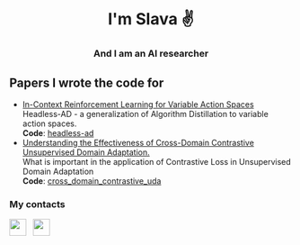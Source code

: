 <h1 align="center">I'm Slava ✌️</h1>
<h3 align="center">And I am an AI researcher</h3>

<h2 align="left">Papers I wrote the code for</h2>

<ul>
  <li><a href="https://arxiv.org/pdf/2312.13327.pdf" target="blank">In-Context Reinforcement Learning for Variable Action Spaces</a></li>
  Headless-AD - a generalization of Algorithm Distillation to variable action spaces.
  <br>
  <b>Code</b>: <a href="https://github.com/corl-team/headless-ad" target="blank">headless-ad</a> 
  <li><a href="https://openreview.net/forum?id=0GpMf9UeI3G" target="blank">Understanding the Effectiveness of Cross-Domain Contrastive Unsupervised Domain Adaptation.</a></li>
  What is important in the application of Contrastive Loss in Unsupervised Domain Adaptation
  <br>
  <b>Code</b>: <a href="https://github.com/ummagumm-a/cross_domain_contrastive_uda" target="blank">cross_domain_contrastive_uda</a>  
</ul>

<h3 align="left">My contacts</h3>

<div align="left"
     style="display:flex;align-items:center;gap:12px;margin:0;font-size:0;line-height:0;">
  <a href="https://t.me/ummagumm_a" target="_blank" rel="noopener noreferrer"
     style="text-decoration:none;">
    <picture>
      <source media="(prefers-color-scheme: dark)" srcset="https://cdn.simpleicons.org/telegram/ffffff" />
      <source media="(prefers-color-scheme: light)" srcset="https://cdn.simpleicons.org/telegram/0b0b0b" />
      <img alt="Telegram" height="30" width="30"
           src="https://cdn.simpleicons.org/telegram/0b0b0b" />
    </picture>
  </a>

  <a href="https://x.com/ummagumm_a" target="_blank" rel="noopener noreferrer"
     style="text-decoration:none;">
    <picture>
      <source media="(prefers-color-scheme: dark)" srcset="https://cdn.simpleicons.org/x/ffffff" />
      <source media="(prefers-color-scheme: light)" srcset="https://cdn.simpleicons.org/x/0b0b0b" />
      <img alt="X (Twitter)" height="30" width="30"
           src="https://cdn.simpleicons.org/x/0b0b0b" />
    </picture>
  </a>
</div>


